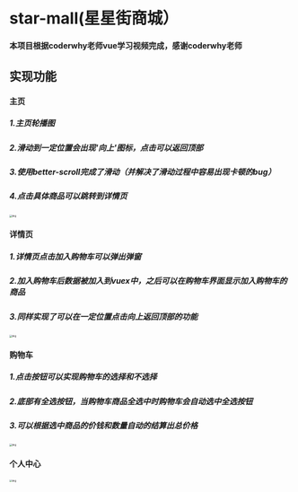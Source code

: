 # star-mall(星星街商城）

####  本项目根据coderwhy老师vue学习视频完成，感谢coderwhy老师

## 实现功能
#### 主页

   ##### 1.主页轮播图
   ##### 2.滑动到一定位置会出现'向上'图标，点击可以返回顶部
   ##### 3.使用better-scroll完成了滑动（并解决了滑动过程中容易出现卡顿的bug）
   ##### 4.点击具体商品可以跳转到详情页

<img src="https://user-images.githubusercontent.com/63336139/86562672-a9eaef80-bf95-11ea-8b36-f9fde674f2a8.png" alt="img" style="zoom:30%;" />




#### 详情页
   ##### 1.详情页点击加入购物车可以弹出弹窗
   ##### 2.加入购物车后数据被加入到vuex中，之后可以在购物车界面显示加入购物车的商品
   ##### 3.同样实现了可以在一定位置点击向上返回顶部的功能

<img src="https://user-images.githubusercontent.com/63336139/86562678-ab1c1c80-bf95-11ea-8f49-8609191e2dc3.png" alt="img" style="zoom:30%;" />

#### 购物车
   ##### 1.点击按钮可以实现购物车的选择和不选择
   ##### 2.底部有全选按钮，当购物车商品全选中时购物车会自动选中全选按钮
   ##### 3.可以根据选中商品的价钱和数量自动的结算出总价格

<img src="https://user-images.githubusercontent.com/63336139/86562279-06014400-bf95-11ea-99a0-d327ca0b73a9.png" alt="img" style="zoom:30%;" />


#### 个人中心

<img src="https://user-images.githubusercontent.com/63336139/86562285-08639e00-bf95-11ea-934c-22c20ea75053.png" alt="img" style="zoom:30%;" />



